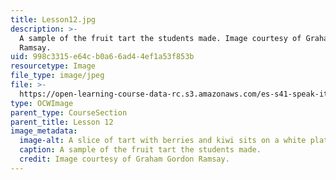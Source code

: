```yaml
---
title: Lesson12.jpg
description: >-
  A sample of the fruit tart the students made. Image courtesy of Graham Gordon
  Ramsay.
uid: 998c3315-e64c-b0a6-6ad4-4ef1a53f853b
resourcetype: Image
file_type: image/jpeg
file: >-
  https://open-learning-course-data-rc.s3.amazonaws.com/es-s41-speak-italian-with-your-mouth-full-spring-2012/998c3315e64cb0a66ad44ef1a53f853b_Lesson12.jpg
type: OCWImage
parent_type: CourseSection
parent_title: Lesson 12
image_metadata:
  image-alt: A slice of tart with berries and kiwi sits on a white plate.
  caption: A sample of the fruit tart the students made.
  credit: Image courtesy of Graham Gordon Ramsay.
---
```

